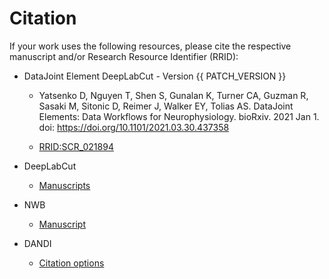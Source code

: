 # Citation

If your work uses the following resources, please cite the respective manuscript and/or Research Resource Identifier (RRID):

+ DataJoint Element DeepLabCut - Version {{ PATCH_VERSION }}
     + Yatsenko D, Nguyen T, Shen S, Gunalan K, Turner CA, Guzman R, Sasaki M, Sitonic D,
     Reimer J, Walker EY, Tolias AS. DataJoint Elements: Data Workflows for
     Neurophysiology. bioRxiv. 2021 Jan 1. doi: https://doi.org/10.1101/2021.03.30.437358

     + [RRID:SCR_021894](https://scicrunch.org/resolver/SCR_021894)
 
+ DeepLabCut 
     + [Manuscripts](https://github.com/DeepLabCut/DeepLabCut#references)

+ NWB
  + [Manuscript](https://www.nwb.org/publications/)

+ DANDI
  + [Citation options](https://www.dandiarchive.org/handbook/10_using_dandi/#citing-dandi)
